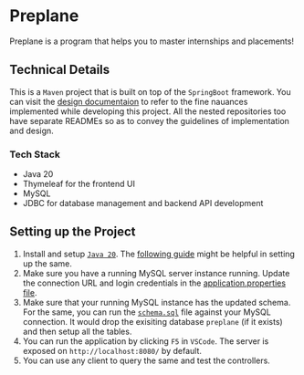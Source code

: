# Preplane

Preplane is a program that helps you to master internships and placements!

## Technical Details

This is a `Maven` project that is built on top of the `SpringBoot` framework. You can visit the [design documentaion](./DESIGN.md) to refer to the fine nauances implemented while developing this project. All the nested repositories too have separate READMEs so as to convey the guidelines of implementation and design.

### Tech Stack

- Java 20
- Thymeleaf for the frontend UI
- MySQL
- JDBC for database management and backend API development

## Setting up the Project

1. Install and setup [`Java 20`](https://www.oracle.com/in/java/technologies/downloads/). The [following guide](https://ubuntuhandbook.org/index.php/2022/03/install-jdk-18-ubuntu/) might be helpful in setting up the same.
2. Make sure you have a running MySQL server instance running. Update the connection URL and login credentials in the [application.properties file](./src/main/resources/application.properties).
3. Make sure that your running MySQL instance has the updated schema. For the same, you can run the [`schema.sql`](./src/main/resources/schema.sql) file against your MySQL connection. It would drop the exisiting database `preplane` (if it exists) and then setup all the tables.
4. You can run the application by clicking `F5` in `VSCode`. The server is exposed on `http://localhost:8080/` by default.
5. You can use any client to query the same and test the controllers.
